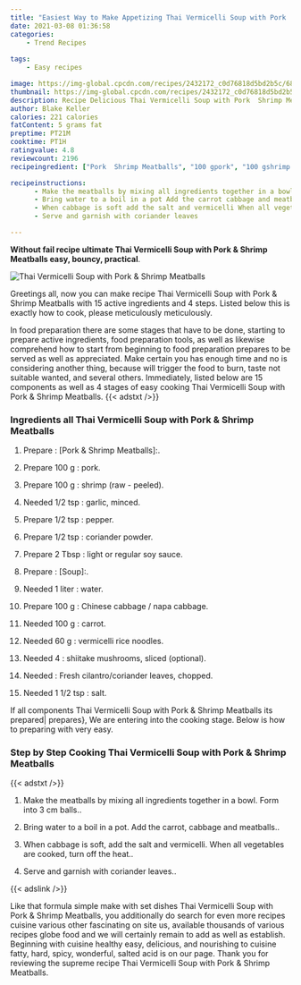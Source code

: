 ```yaml
---
title: "Easiest Way to Make Appetizing Thai Vermicelli Soup with Pork  Shrimp Meatballs"
date: 2021-03-08 01:36:58
categories:
    - Trend Recipes
    
tags:
    - Easy recipes

image: https://img-global.cpcdn.com/recipes/2432172_c0d76818d5bd2b5c/680x482cq70/thai-vermicelli-soup-with-pork-shrimp-meatballs-recipe-main-photo.jpg
thumbnail: https://img-global.cpcdn.com/recipes/2432172_c0d76818d5bd2b5c/350x250cq70/thai-vermicelli-soup-with-pork-shrimp-meatballs-recipe-main-photo.jpg
description: Recipe Delicious Thai Vermicelli Soup with Pork  Shrimp Meatballs with 15 ingredients and 4 stages of easy cooking.
author: Blake Keller
calories: 221 calories
fatContent: 5 grams fat
preptime: PT21M
cooktime: PT1H
ratingvalue: 4.8
reviewcount: 2196
recipeingredient: ["Pork  Shrimp Meatballs", "100 gpork", "100 gshrimp raw  peeled", "1/2 tspgarlic minced", "1/2 tsppepper", "1/2 tspcoriander powder", "2 Tbsplight or regular soy sauce", "Soup", "1 literwater", "100 gChinese cabbage  napa cabbage", "100 gcarrot", "60 gvermicelli rice noodles", "4shiitake mushrooms sliced optional", "Fresh cilantrocoriander leaves chopped", "1 1/2 tspsalt"]

recipeinstructions: 
      - Make the meatballs by mixing all ingredients together in a bowl Form into 3 cm balls 
      - Bring water to a boil in a pot Add the carrot cabbage and meatballs 
      - When cabbage is soft add the salt and vermicelli When all vegetables are cooked turn off the heat 
      - Serve and garnish with coriander leaves

---
```




**Without fail recipe ultimate Thai Vermicelli Soup with Pork &amp; Shrimp Meatballs easy, bouncy, practical**. 


![Thai Vermicelli Soup with Pork &amp; Shrimp Meatballs](https://img-global.cpcdn.com/recipes/2432172_c0d76818d5bd2b5c/680x482cq70/thai-vermicelli-soup-with-pork-shrimp-meatballs-recipe-main-photo.jpg "Thai Vermicelli Soup with Pork &amp; Shrimp Meatballs")




Greetings all, now you can make recipe Thai Vermicelli Soup with Pork &amp; Shrimp Meatballs with 15 active ingredients and 4 steps. Listed below this is exactly how to cook, please meticulously meticulously.

In food preparation there are some stages that have to be done, starting to prepare active ingredients, food preparation tools, as well as likewise comprehend how to start from beginning to food preparation prepares to be served as well as appreciated. Make certain you has enough time and no is considering another thing, because will trigger the food to burn, taste not suitable wanted, and several others. Immediately, listed below are 15 components as well as 4 stages of easy cooking Thai Vermicelli Soup with Pork &amp; Shrimp Meatballs.
{{< adstxt />}}

### Ingredients all Thai Vermicelli Soup with Pork &amp; Shrimp Meatballs


1. Prepare  : [Pork &amp; Shrimp Meatballs]:.

1. Prepare 100 g : pork.

1. Prepare 100 g : shrimp (raw - peeled).

1. Needed 1/2 tsp : garlic, minced.

1. Prepare 1/2 tsp : pepper.

1. Prepare 1/2 tsp : coriander powder.

1. Prepare 2 Tbsp : light or regular soy sauce.

1. Prepare  : [Soup]:.

1. Needed 1 liter : water.

1. Prepare 100 g : Chinese cabbage / napa cabbage.

1. Needed 100 g : carrot.

1. Needed 60 g : vermicelli rice noodles.

1. Needed 4 : shiitake mushrooms, sliced (optional).

1. Needed  : Fresh cilantro/coriander leaves, chopped.

1. Needed 1 1/2 tsp : salt.



If all components Thai Vermicelli Soup with Pork &amp; Shrimp Meatballs its prepared| prepares}, We are entering into the cooking stage. Below is how to preparing with very easy.

### Step by Step Cooking Thai Vermicelli Soup with Pork &amp; Shrimp Meatballs

{{< adstxt />}}


1. Make the meatballs by mixing all ingredients together in a bowl. Form into 3 cm balls..



1. Bring water to a boil in a pot. Add the carrot, cabbage and meatballs..



1. When cabbage is soft, add the salt and vermicelli. When all vegetables are cooked, turn off the heat..



1. Serve and garnish with coriander leaves..





{{< adslink />}}

Like that formula simple make with set dishes Thai Vermicelli Soup with Pork &amp; Shrimp Meatballs, you additionally do search for even more recipes cuisine various other fascinating on site us, available thousands of various recipes globe food and we will certainly remain to add as well as establish. Beginning with cuisine healthy easy, delicious, and nourishing to cuisine fatty, hard, spicy, wonderful, salted acid is on our page. Thank you for reviewing the supreme recipe Thai Vermicelli Soup with Pork &amp; Shrimp Meatballs.
